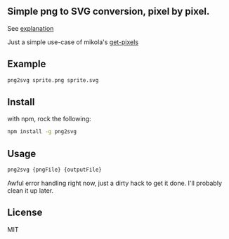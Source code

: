 ## Simple png to SVG conversion, pixel by pixel.

See [explanation](http://alexander-daniel.github.io/png2svg/)

Just a simple use-case of mikola's [get-pixels](https://github.com/mikolalysenko/get-pixels/)

## Example
```bash
png2svg sprite.png sprite.svg
```

## Install
with npm, rock the following:
```bash
npm install -g png2svg
```

## Usage
```bash
png2svg {pngFile} {outputFile}
```

Awful error handling right now, just a dirty hack to get it done. I'll probably clean it up later.

## License
MIT
